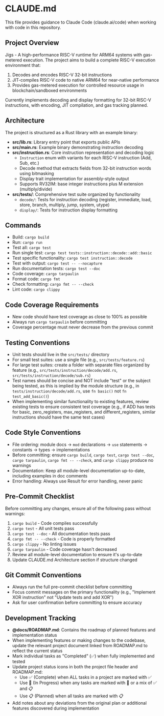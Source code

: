 # CLAUDE.md

This file provides guidance to Claude Code (claude.ai/code) when working with code in this repository.

## Project Overview
Jigs - A high-performance RISC-V runtime for ARM64 systems with gas-metered execution. The project aims to build a complete RISC-V execution environment that:
1. Decodes and encodes RISC-V 32-bit instructions
2. JIT-compiles RISC-V code to native ARM64 for near-native performance
3. Provides gas-metered execution for controlled resource usage in blockchain/sandboxed environments

Currently implements decoding and display formatting for 32-bit RISC-V instructions, with encoding, JIT compilation, and gas tracking planned.

## Architecture
The project is structured as a Rust library with an example binary:
- **src/lib.rs**: Library entry point that exports public APIs
- **src/main.rs**: Example binary demonstrating instruction decoding
- **src/instruction.rs**: Core instruction representation and decoding logic
  - `Instruction` enum with variants for each RISC-V instruction (Add, Sub, etc.)
  - Decode method that extracts fields from 32-bit instruction words using bitmasking
  - Display trait implementation for assembly-style output
  - Supports RV32IM: base integer instructions plus M extension (multiply/divide)
- **src/tests/**: Comprehensive test suite organized by functionality
  - `decode/`: Tests for instruction decoding (register, immediate, load, store, branch, multiply, jump, system, utype)
  - `display/`: Tests for instruction display formatting

## Commands
- Build: `cargo build`
- Run: `cargo run`
- Test all: `cargo test`
- Run single test: `cargo test tests::instruction::decode::add::basic`
- Test specific functionality: `cargo test instruction::decode`
- Test with output: `cargo test -- --nocapture`
- Run documentation tests: `cargo test --doc`
- Code coverage: `cargo tarpaulin`
- Format code: `cargo fmt`
- Check formatting: `cargo fmt -- --check`
- Lint code: `cargo clippy`

## Code Coverage Requirements
- New code should have test coverage as close to 100% as possible
- Always run `cargo tarpaulin` before committing
- Coverage percentage must never decrease from the previous commit

## Testing Conventions
- Unit tests should live in the `src/tests/` directory
- For small test suites: use a single file (e.g., `src/tests/feature.rs`)
- For large test suites: create a folder with separate files organized by feature (e.g., `src/tests/instruction/decode/add.rs`, `src/tests/instruction/decode/sub.rs`)
- Test names should be concise and NOT include "test" or the subject being tested, as this is implied by the module structure (e.g., in `tests/instruction/decode/add.rs`, use `fn basic()` not `fn test_add_basic()`)
- When implementing similar functionality to existing features, review existing tests to ensure consistent test coverage (e.g., if ADD has tests for basic, zero_registers, max_registers, and different_registers, similar instructions should have the same test cases)

## Code Style Conventions
- File ordering: module docs → `mod` declarations → `use` statements → constants → types → implementations
- Before committing: ensure `cargo build`, `cargo test`, `cargo test --doc`, `cargo tarpaulin`, `cargo fmt -- --check`, and `cargo clippy` produce no warnings
- Documentation: Keep all module-level documentation up-to-date, including examples in doc comments
- Error handling: Always use Result for error handling, never panic

## Pre-Commit Checklist
Before committing any changes, ensure all of the following pass without warnings:
1. `cargo build` - Code compiles successfully
2. `cargo test` - All unit tests pass
3. `cargo test --doc` - All documentation tests pass
4. `cargo fmt -- --check` - Code is properly formatted
5. `cargo clippy` - No linting issues
6. `cargo tarpaulin` - Code coverage hasn't decreased
7. Review all module-level documentation to ensure it's up-to-date
8. Update CLAUDE.md Architecture section if structure changed

## Git Commit Conventions
- Always run the full pre-commit checklist before committing
- Focus commit messages on the primary functionality (e.g., "Implement XOR instruction" not "Update tests and add XOR")
- Ask for user confirmation before committing to ensure accuracy

## Development Tracking
- **@docs/ROADMAP.md**: Contains the roadmap of planned features and implementation status
- When implementing features or making changes to the codebase, update the relevant project document linked from ROADMAP.md to reflect the current status
- Mark individual tasks as "Completed" (✅) when fully implemented and tested
- Update project status icons in both the project file header and ROADMAP.md:
  - Use ✅ (Complete) when ALL tasks in a project are marked with ✅
  - Use 🚧 (In Progress) when any tasks are marked with 🚧 or a mix of ✅ and 📋
  - Use 📋 (Planned) when all tasks are marked with 📋
- Add notes about any deviations from the original plan or additional features discovered during implementation